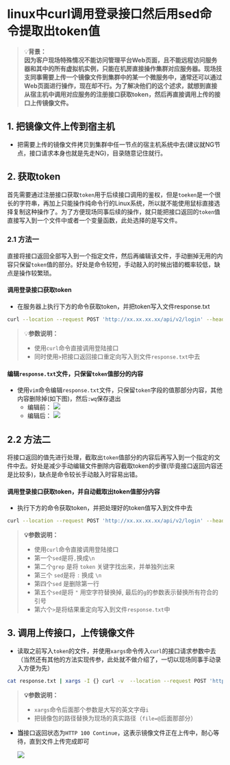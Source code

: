 # linux中curl调用登录接口然后用sed命令提取出token值



> 💡**背景：**<br />**因为客户现场特殊情况不能访问管理平台Web页面，且不能远程访问服务器和其中的所有虚拟机实例，只能在机房直接操作集群对应服务器。现场技支同事需要上传一个镜像文件到集群中的某一个微服务中，通常还可以通过Web页面进行操作，现在却不行。为了解决他们的这个述求，就想到直接从宿主机中调用对应服务的注册接口获取token，然后再直接调用上传的接口上传镜像文件。**


## 1. 把镜像文件上传到宿主机

- 把需要上传的镜像文件拷贝到集群中任一节点的宿主机系统中去(建议就NG节点，接口请求本身也就是先走NG)，目录随意记住就行。
## 2. 获取token
首先需要通过注册接口获取`token`用于后续接口调用的鉴权，但是`toeken`是一个很长的字符串，再加上只能操作纯命令行的Linux系统，所以就不能使用鼠标直接选择复制这种操作了。为了方便现场同事后续的操作，就只能把接口返回的`token`值直接写入到一个文件中或者一个变量函数，此处选择的是写文件。
### 2.1 方法一
直接将接口返回全部写入到一个指定文件，然后再编辑该文件，手动删掉无用的内容只保留`token`值的部分。好处是命令较短，手动敲入的时候出错的概率较低，缺点是操作较繁琐。
#### 调用登录接口获取token

- 在服务器上执行下方的命令获取token，并把token写入文件response.txt 
```bash
curl --location --request POST 'http://xx.xx.xx.xx/api/v2/login' --header 'Content-Type: application/json' --data-raw '{"userName": "xxxxx","password": "xxxxx"}' > response.txt
```

> 💡**参数说明：**
> - 使用`curl`命令直接调用登陆接口
> - 同时使用`>`把接口返回接口重定向写入到文件`response.txt`中去

#### 编辑`response.txt`文件，只保留`token`值部分的内容

- 使用`vim`命令编辑`response.txt`文件，只保留`token`字段的值那部分内容，其他内容删除掉(如下图)，然后`:wq`保存退出
   - 编辑前：
   ![](https://cdn.jsdelivr.net/gh/alexwuyh/pic-host@master/photo/202211161058140.png)
   - 编辑后：
   ![](https://cdn.jsdelivr.net/gh/alexwuyh/pic-host@master/photo/202211161059519.png)

## 2.2 方法二
将接口返回的值先进行处理，截取出`token`值部分的内容后再写入到一个指定的文件中去。好处是减少手动编辑文件删除内容截取token的步骤(毕竟接口返回内容还是比较多)，缺点是命令较长手动敲入时容易出错。
#### **调用登录接口获取token，并自动截取出token值部分内容**

- 执行下方的命令获取token，并把处理好的token值写入到文件中去
```bash
curl --location --request POST 'http://xx.xx.xx.xx/api/v2/login' --header 'Content-Type: application/json' --data-raw '{"userName": "xxxxx","password": "xxxxx"}' | sed 's/,/\n/g' | grep "token" | sed 's/:/\n/g' | sed '1d' | sed 's/"//g' > response.txt
```


> **💡参数说明：**
>
> - 使用`curl`命令直接调用登陆接口
> - 第一个`sed`是将` , `换成`\n`
> - 第二个`grep` 是将 `token` 关键字找出来，并单独列出来
> - 第三个 `sed`是将 `:` 换成 `\n`
> - 第四个`sed` 是删除第一行
> - 第五个`sed`是将 `"` 用空字符替换掉, 最后的`g`的参数表示替换所有符合的引号
> - 第六个`>`是将结果重定向写入到文件`response.txt`中


## 3. 调用上传接口，上传镜像文件

- 读取之前写入`token`的文件，并使用`xargs`命令传入`curl`的接口请求参数中去（当然还有其他的方法实现传参，此处就不做介绍了，一切以现场同事手动录入方便为先）
```bash
cat response.txt | xargs -I {} curl -v  --location --request POST 'http://xx.xx.xx.xx/api/v2/image' --header 'Authorization: Bearer {}' --form 'file=@"/home/app/xxxxxx.tar.gz"'
```

> **💡参数说明：**
>
> - `xargs`命令后面那个参数是大写的英文字母`i`
> - 把镜像包的路径替换为现场的真实路径（`file=@`后面那部分）


- **当**接口返回状态为`HTTP 100 Continue`，这表示镜像文件正在上传中，耐心等待，直到文件上传完成即可

    ![](https://cdn.jsdelivr.net/gh/alexwuyh/pic-host@master/photo/202211161059420.png)

